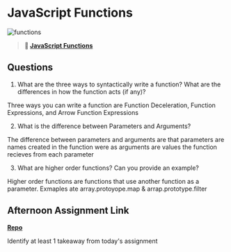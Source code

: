 # JavaScript Functions

![functions](https://bcw.blob.core.windows.net/public/img/function-anatomy.jpg)

> **📖 [JavaScript Functions](https://codeworksacademy.com/fs-student-guide/resources/wk2/02-Functions)**

## Questions

1. What are the three ways to syntactically write a function? What are the differences in how the function acts (if any)?

Three ways you can write a function are Function Deceleration, Function Expressions, and Arrow Function Expressions

2. What is the difference between Parameters and Arguments?

The difference between parameters and arguments are that parameters are names created in the function were as arguments are values the function recieves from each parameter

3. What are higher order functions? Can you provide an example?

Higher order functions are functions that use another function as a parameter. Exmaples ate array.protoyope.map & arrap.prototype.filter

## Afternoon Assignment Link

**[Repo](https://github.com/garrett-adamss/<ASSIGNMENT_REPO>)**

Identify at least 1 takeaway from today's assignment
